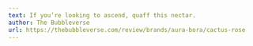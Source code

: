 ```yaml
---
text: If you’re looking to ascend, quaff this nectar.
author: The Bubbleverse
url: https://thebubbleverse.com/review/brands/aura-bora/cactus-rose
---
```

